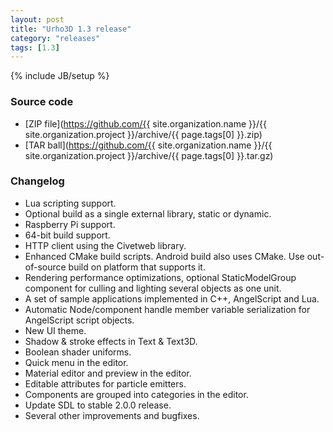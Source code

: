 ```yaml
---
layout: post
title: "Urho3D 1.3 release"
category: "releases"
tags: [1.3]
---
```

{% include JB/setup %}

### Source code
- [ZIP file](https://github.com/{{ site.organization.name }}/{{ site.organization.project }}/archive/{{ page.tags[0] }}.zip)
- [TAR ball](https://github.com/{{ site.organization.name }}/{{ site.organization.project }}/archive/{{ page.tags[0] }}.tar.gz)

### Changelog
- Lua scripting support.
- Optional build as a single external library, static or dynamic.
- Raspberry Pi support.
- 64-bit build support.
- HTTP client using the Civetweb library.
- Enhanced CMake build scripts. Android build also uses CMake. Use out-of-source build on platform that supports it.
- Rendering performance optimizations, optional StaticModelGroup component for culling and lighting several objects as one unit.
- A set of sample applications implemented in C++, AngelScript and Lua.
- Automatic Node/component handle member variable serialization for AngelScript script objects.
- New UI theme.
- Shadow & stroke effects in Text & Text3D.
- Boolean shader uniforms.
- Quick menu in the editor.
- Material editor and preview in the editor.
- Editable attributes for particle emitters.
- Components are grouped into categories in the editor.
- Update SDL to stable 2.0.0 release.
- Several other improvements and bugfixes.
